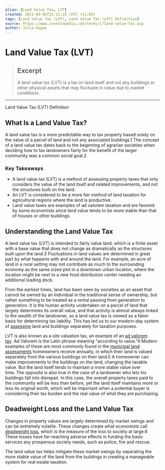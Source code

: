 ```yaml
---
alias: [Land Value Tax, LVT]
created: 2021-03-02T21:11:25 (UTC +11:00)
tags: [Land Value Tax (LVT), Land Value Tax (LVT) Definition]
source: https://www.investopedia.com/terms/l/land-value-tax.asp
author: Julia Kagan
---
```


# Land Value Tax (LVT)

> ## Excerpt
> A land value tax (LVT) is a tax on land itself and not any buildings or other physical assets that may fluctuate in value due to market conditions.

---

Land Value Tax (LVT) Definition
## What Is a Land Value Tax?

A land value tax is a more predictable way to tax property based solely on the value of a parcel of land and not any associated buildings.1 The concept of a land value tax dates back to the beginning of agrarian societies when deciding how to tax landowners fairly for the benefit of the larger community was a common social goal.2

### Key Takeaways

-   A land value tax (LVT) is a method of assessing property taxes that only considers the value of the land itself and related improvements, and not the structures built on the land.
-   An LVT is considered to be a more fair method of land taxation for agricultural regions where the land is productive.
-   Land value taxes are examples of ad valorem taxation and are favored by some economists since land value tends to be more stable than that of houses or other buildings.

## Understanding the Land Value Tax

A land value tax (LVT) is intended to fairly value land, which is a finite asset with a base value that does not change as dramatically as the structures built upon the land.3 Fluctuations in land values are determined in great part by what happens with and around the land. For example, an acre of land in a rural setting may not contribute as much to the surrounding economy as the same sized plot in a downtown urban location, where the location might be next to a new food distribution center needing an additional loading dock.

From the earliest times, land has been seen by societies as an asset that cannot be owned by an individual in the traditional sense of ownership, but rather something to be treated as a rental passing from generation to generation. It is the human activity undertaken on a parcel of land that largely determines its overall value, and that activity is almost always linked to the wealth of the landowner, so a land value tax is viewed as a fairer basis for determining tax liability. This has led us to our modern-day system of [assessing](https://www.investopedia.com/terms/a/assessor.asp) land and buildings separately for taxation purposes. 

LVT is also known as a site valuation tax, an example of an [ad valorem tax](https://www.investopedia.com/terms/a/advaloremtax.asp). Ad Valorem is the Latin phrase meaning “according to value.”4 Modern examples of these are most commonly found in the [municipal land assessments](https://www.investopedia.com/terms/a/assessedvalue.asp) homeowners receive annually, in which their land is valued separately from the various buildings on their land.5 A homeowner can make improvements to the buildings on the land, changing the taxable value. But the land itself tends to maintain a more stable value over time. The opposite is also true in the case of a landowner who lets his buildings fall into disrepair. In this case, the overall property taxes paid to the community will be less than before, yet the land itself maintains more or less its original worth, which will be important when a potential buyer is considering their tax burden and the real value of what they are purchasing.

## Deadweight Loss and the Land Value Tax

Changes in property values are largely determined by market swings and can be extremely volatile. These changes create what economists call [deadweight loss](https://www.investopedia.com/terms/d/deadweightloss.asp), which is the measure of the loss to society at large.6 These losses have far-reaching adverse effects in funding the basic services any prosperous society needs, such as police, fire and rescue.

The land value tax helps mitigate these market swings by separating the more stable value of the land from the buildings in creating a manageable system for real estate taxation.
